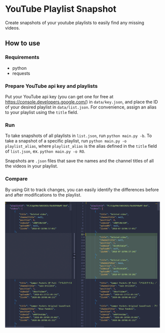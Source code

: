 # YouTube Playlist Snapshot
Create snapshots of your youtube playlists to easily find any missing videos.
 
## How to use

### Requirements
- python
- requests

### Prepare YouTube api key and playlists
Put your YouTube api key (you can get one for free at https://console.developers.google.com/) in `data/key.json`, and place the ID of your desired playlist in `data/list.json`. For convenience, assign an alias to your playlist using the `title` field.

### Run
To take snapshots of all playlists in `list.json`, run `python main.py -b`. To take a snapshot of a specific playlist, run `python main.py -o playlist_alias`, where `playlist_alias` is the alias defined in the `title` field of `list.json`, ex. `python main.py -o RO`.

Snapshots are `.json` files that save the names and the channel titles of all the videos in your playlist.

### Compare
By using Git to track changes, you can easily identify the differences before and after modifications to the playlist.

![](./data/diff.png)